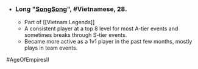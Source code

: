 -   ### Long "[SongSong](https://liquipedia.net/ageofempires/SongSong)", #Vietnamese, 28.
	-   Part of [[Vietnam Legends]]
    -   A consistent player at a top 8 level for most A-tier events and sometimes breaks through S-tier events.
    -   Became more active as a 1v1 player in the past few months, mostly plays in team events.

#AgeOfEmpiresII